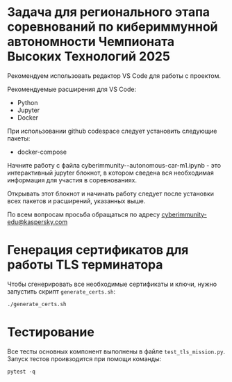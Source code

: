 # Задача для регионального этапа соревнований по кибериммунной автономности Чемпионата Высоких Технологий 2025

Рекомендуем использовать редактор VS Code для работы с проектом.

Рекомендуемые расширения для VS Code:

-   Python
-   Jupyter
-   Docker

При использовании github codespace следует установить следующие пакеты:

-   docker-compose

Начните работу с файла cyberimmunity--autonomous-car-m1.ipynb - это интерактивный jupyter блокнот, в котором сведена вся необходимая информация для участия в соревнованиях.

Открывать этот блокнот и начинать работу следует после установки всех пакетов и расширений, указанных выше.

По всем вопросам просьба обращаться по адресу cyberimmunity-edu@kaspersky.com

# Генерация сертификатов для работы TLS терминатора

Чтобы сгенерировать все необходимые сертификаты и ключи, нужно запустить скрипт `generate_certs.sh`:

```bash
./generate_certs.sh
```

# Тестирование
Все тесты основных компонент выполнены в файле `test_tls_mission.py`.
Запуск тестов проивзодится при помощи команды:
```
pytest -q
```